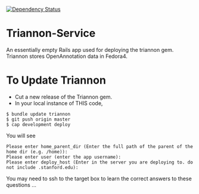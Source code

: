 [![Dependency Status](https://gemnasium.com/sul-dlss/triannon.svg)](https://gemnasium.com/sul-dlss/triannon)

# Triannon-Service

An essentially empty Rails app used for deploying the triannon gem.  Triannon stores OpenAnnotation data in Fedora4.

# To Update Triannon
* Cut a new release of the Triannon gem.
* In your local instance of THIS code, 
```console
$ bundle update triannon
$ git push origin master
$ cap development deploy
```

You will see

```console
Please enter home_parent_dir (Enter the full path of the parent of the home dir (e.g. /home)):
Please enter user (enter the app username):
Please enter deploy_host (Enter in the server you are deploying to. do not include .stanford.edu):
```

You may need to ssh to the target box to learn the correct answers to these questions ...
